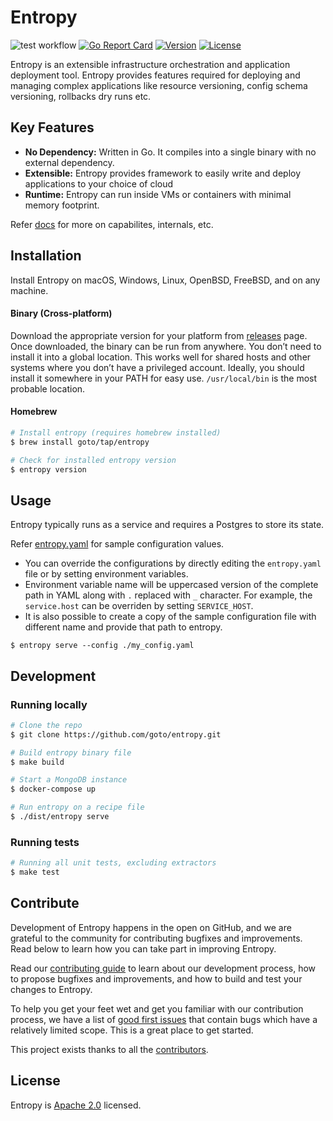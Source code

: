 # Entropy

![test workflow](https://github.com/goto/entropy/actions/workflows/test.yml/badge.svg)
[![Go Report Card](https://goreportcard.com/badge/github.com/goto/entropy)](https://goreportcard.com/report/github.com/goto/entropy)
[![Version](https://img.shields.io/github/v/release/goto/entropy?logo=semantic-release)](Version)
[![License](https://img.shields.io/badge/License-Apache%202.0-blue.svg?logo=apache)](LICENSE)

Entropy is an extensible infrastructure orchestration and application deployment tool. Entropy provides features
required for deploying and managing complex applications like resource versioning, config schema versioning, rollbacks
dry runs etc.

## Key Features

- **No Dependency:** Written in Go. It compiles into a single binary with no external dependency.
- **Extensible:** Entropy provides framework to easily write and deploy applications to your choice of cloud
- **Runtime:** Entropy can run inside VMs or containers with minimal memory footprint.

Refer [docs](./docs) for more on capabilites, internals, etc.

## Installation

Install Entropy on macOS, Windows, Linux, OpenBSD, FreeBSD, and on any machine.

#### Binary (Cross-platform)

Download the appropriate version for your platform from [releases](https://github.com/goto/entropy/releases) page. Once
downloaded, the binary can be run from anywhere. You don’t need to install it into a global location. This works well
for shared hosts and other systems where you don’t have a privileged account. Ideally, you should install it somewhere
in your PATH for easy use. `/usr/local/bin` is the most probable location.

#### Homebrew

```sh
# Install entropy (requires homebrew installed)
$ brew install goto/tap/entropy

# Check for installed entropy version
$ entropy version
```

## Usage

Entropy typically runs as a service and requires a Postgres to store its state.

Refer [entropy.yaml](./entropy.yaml) for sample configuration values. 

* You can override the configurations by directly editing the `entropy.yaml` file or by setting environment variables.
* Environment variable name will be uppercased version of the complete path in YAML along with `.` replaced with `_` character. For example, the `service.host` can be overriden by setting `SERVICE_HOST`.
* It is also possible to create a copy of the sample configuration file with different name and provide that path to entropy.

```shell
$ entropy serve --config ./my_config.yaml
```

## Development

### Running locally

```sh
# Clone the repo
$ git clone https://github.com/goto/entropy.git

# Build entropy binary file
$ make build

# Start a MongoDB instance
$ docker-compose up

# Run entropy on a recipe file
$ ./dist/entropy serve

```

### Running tests

```sh
# Running all unit tests, excluding extractors
$ make test
```

## Contribute

Development of Entropy happens in the open on GitHub, and we are grateful to the community for contributing bugfixes and
improvements. Read below to learn how you can take part in improving Entropy.

Read our [contributing guide](https://goto.github.io/entropy/docs/contribute/contributing) to learn about our
development process, how to propose bugfixes and improvements, and how to build and test your changes to Entropy.

To help you get your feet wet and get you familiar with our contribution process, we have a list
of [good first issues](https://github.com/goto/entropy/labels/good%20first%20issue) that contain bugs which have a
relatively limited scope. This is a great place to get started.

This project exists thanks to all the [contributors](https://github.com/goto/entropy/graphs/contributors).

## License

Entropy is [Apache 2.0](LICENSE) licensed.

